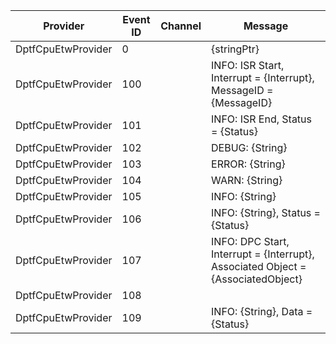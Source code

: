 Provider            |  Event ID  |  Channel  |  Message
--------------------|------------|-----------|----------------------------------------------------------------------------------
DptfCpuEtwProvider  |  0         |           |  {stringPtr}
DptfCpuEtwProvider  |  100       |           |  INFO: ISR Start,  Interrupt = {Interrupt}, MessageID = {MessageID}
DptfCpuEtwProvider  |  101       |           |  INFO: ISR End,  Status = {Status}
DptfCpuEtwProvider  |  102       |           |  DEBUG: {String}
DptfCpuEtwProvider  |  103       |           |  ERROR: {String}
DptfCpuEtwProvider  |  104       |           |  WARN: {String}
DptfCpuEtwProvider  |  105       |           |  INFO: {String}
DptfCpuEtwProvider  |  106       |           |  INFO: {String}, Status = {Status}
DptfCpuEtwProvider  |  107       |           |  INFO: DPC Start, Interrupt = {Interrupt}, Associated Object = {AssociatedObject}
DptfCpuEtwProvider  |  108       |           |
DptfCpuEtwProvider  |  109       |           |  INFO: {String}, Data = {Status}
